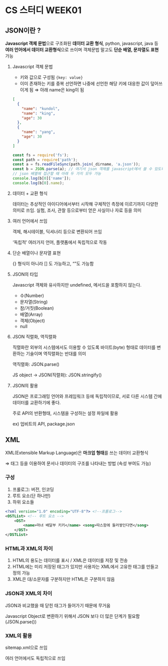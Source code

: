 # CS 스터디 WEEK01

## JSON이란 ?

**Javascript 객체 문법**으로 구조화된 **데이터 교환 형식**, python, javascript, java 등 **여러 언어에서 데이터 교환형식**으로 쓰이며 객체문법 말고도 **단순 배열, 문자열도 표현** 가능

1. Javascript 객체 문법

   - 키와 값으로 구성됨 `{key: value}`
   - 이미 존재하는 키를 중복 선언하면 나중에 선언한 해당 키에 대응한 값이 덮어쓰이게 됨
     ⇒ 아래 name은 king이 됨

   ```json
   [
     {
       "name": "kundol",
       "name": "king",
       "age": 30
     },
     {
       "name": "yang",
       "age": 30
     }
   ]
   ```

   ```js
   const fs = require('fs');
   const path = require('path');
   const a = fs.readFileSync(path.join(_dirname, 'a.json'));
   const b = JSON.parse(a); // 여기서 json 객체를 javascript에서 쓸 수 있도록 변환
   // json 배열에 접근할 때 아래 두 가지 모두 가능
   console.log(b[0]['name']);
   console.log(b[0].name);
   ```

2. 데이터 + 교환 형식

   데이터는 추상적인 아이디어에서부터 시작해 구체적인 측정에 이르기까지 다양한 의미로 쓰임. 실험, 조사, 관찰 등으로부터 얻은 사실이나 자료 등을 의미

3. 여러 언어에서 쓰임

   객체, 해시테이블, 딕셔너리 등으로 변환되어 쓰임

   ‘독립적’ 여러가지 언어, 플랫폼에서 독립적으로 작동

4. 단순 배열이나 문자열 표현

   {} 형식이 아니라 [] 도 가능하고, “”도 가능함

5. JSON의 타입

   Javascript 객체와 유사하지만 undefined, 메서드을 포함하지 않는다.

   - 수(Number)
   - 문자열(String)
   - 참/거짓(Boolean)
   - 배열(Array)
   - 객체(Object)
   - null

6. JSON 직렬화, 역직렬화

   직렬화란 외부의 시스템에서도 이용할 수 있도록 바이트(byte) 형태로 데이터를 변환하는 기술이며 역직렬화는 반대를 의미

   역직렬화: JSON.parse()

   JS object → JSON(직렬화): JSON.stringify()

7. JSON의 활용

   JSON은 프로그래밍 언어와 프레임워크 등에 독립적이므로, 서로 다른 시스템 간에 데이터를 교환하기에 좋다.

   주로 API의 반환형태, 시스템을 구성하는 설정 파일에 활용

   ex) 업비트의 API, package.json

## XML

XML(Extensible Markup Language)은 **마크업 형태**를 쓰는 데이터 교환형식

⇒ 태그 등을 이용하여 문서나 데이터의 구조를 나타내는 방법 (속성 부여도 가능)

### 구성

1. 프롤로그: 버전, 인코딩
2. 루트 요소(단 하나만)
3. 하위 요소들

```xml
<?xml version="1.0" encoding="UTF-8"?> <!--프롤로그-->
<OSTList> <!-- 루트 요소 -->
	<OST>
		<name>마녀 배달부 키키</name> <song>따스함에 둘러쌓인다면</song>
	</OST>
</OSTList>
```

### HTML과 XML의 차이

1. HTML의 용도는 데이터를 표시 / XML은 데이터를 저장 및 전송
2. HTML에는 미리 저장된 태그가 있지만 사용자는 XML에서 고유한 태그를 만들고 정의 가능
3. XML은 대/소문자를 구분하지만 HTML은 구분하지 않음

### JSON과 XML의 차이

JSON과 비교했을 때 닫힌 태그가 들어가기 때문에 무거움

Javascript Object로 변환하기 위해서 JSON 보다 더 많은 단계가 필요함(JSON.parse())

### XML의 활용

sitemap.xml으로 쓰임

여러 언어에서도 독립적으로 쓰임
